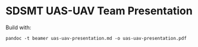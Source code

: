# SDSMT UAS-UAV Team Presentation

Build with:

    pandoc -t beamer uas-uav-presentation.md -o uas-uav-presentation.pdf
